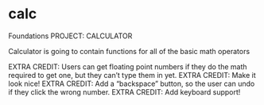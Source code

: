 # calc
Foundations PROJECT: CALCULATOR

Calculator is going to contain functions for all of the basic math operators

EXTRA CREDIT: Users can get floating point numbers if they do the math required to get one, but they can’t type them in yet. 
EXTRA CREDIT: Make it look nice! 
EXTRA CREDIT: Add a “backspace” button, so the user can undo if they click the wrong number.
EXTRA CREDIT: Add keyboard support!